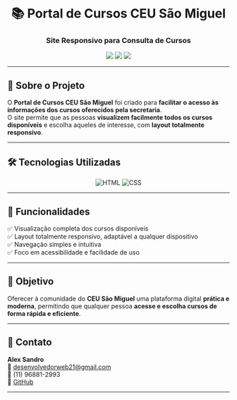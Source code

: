 <h1 align="center">📚 Portal de Cursos CEU São Miguel</h1>
<h3 align="center">Site Responsivo para Consulta de Cursos</h3>

<p align="center">
  <img src="https://img.shields.io/badge/Status-Concluído-brightgreen?style=for-the-badge" />
  <img src="https://img.shields.io/badge/Licença-MIT-blue?style=for-the-badge" />
  <img src="https://img.shields.io/github/last-commit/Alexqwe21/portal-cursos?style=for-the-badge" />
</p>

---

## 📖 Sobre o Projeto
O **Portal de Cursos CEU São Miguel** foi criado para **facilitar o acesso às informações dos cursos oferecidos pela secretaria**.  
O site permite que as pessoas **visualizem facilmente todos os cursos disponíveis** e escolha aqueles de interesse, com **layout totalmente responsivo**.

---

## 🛠 Tecnologias Utilizadas
<p align="center">
    <img alt="HTML" src="https://img.shields.io/badge/HTML-89.2%25-E34F26?style=for-the-badge&logo=html5&logoColor=white" />
    <img alt="CSS" src="https://img.shields.io/badge/CSS-10.8%25-1572B6?style=for-the-badge&logo=css3&logoColor=white" />
</p>

---

## 📌 Funcionalidades
✅ Visualização completa dos cursos disponíveis  
✅ Layout totalmente responsivo, adaptável a qualquer dispositivo  
✅ Navegação simples e intuitiva  
✅ Foco em acessibilidade e facilidade de uso  

---

## 🚀 Objetivo
Oferecer à comunidade do **CEU São Miguel** uma plataforma digital **prática e moderna**, permitindo que qualquer pessoa **acesse e escolha cursos de forma rápida e eficiente**.

---

## 📧 Contato
**Alex Sandro**  
📩 desenvolvedorweb21@gmail.com  
📱 (11) 96881-2993  
🐙 [GitHub](https://github.com/Alexqwe21)

---
